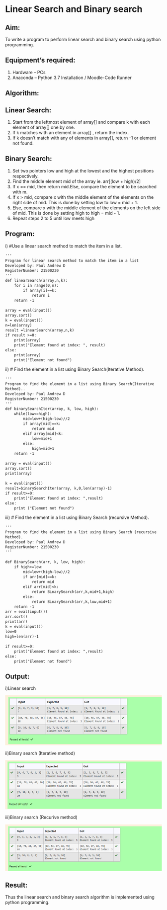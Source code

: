 # Linear Search and Binary search
## Aim:
To write a program to perform linear search and binary search using python programming.
## Equipment’s required:
1.	Hardware – PCs
2.	Anaconda – Python 3.7 Installation / Moodle-Code Runner
## Algorithm:
## Linear Search:
1.	Start from the leftmost element of array[] and compare k with each element of array[] one by one.
2.	If k matches with an element in array[] , return the index.
3.	If k doesn’t match with any of elements in array[], return -1 or element not found.
## Binary Search:
1.	Set two pointers low and high at the lowest and the highest positions respectively.
2.	Find the middle element mid of the array ie. arr[(low + high)/2]
3.	If x == mid, then return mid.Else, compare the element to be searched with m.
4.	If x > mid, compare x with the middle element of the elements on the right side of mid. This is done by setting low to low = mid + 1.
5.	Else, compare x with the middle element of the elements on the left side of mid. This is done by setting high to high = mid - 1.
6.	Repeat steps 2 to 5 until low meets high
## Program:
i)	#Use a linear search method to match the item in a list.
```
''' 
Program for linear search method to match the item in a list
Developed by: Paul Andrew D
RegisterNumber: 21500230
'''
def linearSearch(array,n,k):
    for i in range(0,n):
        if array[i]==k:
            return i
    return -1
            
array = eval(input())
array.sort()
k = eval(input()) 
n=len(array)
result =linearSearch(array,n,k)
if result >=0:
    print(array)
    print("Element found at index: ", result)
else:
    print(array)
    print("Element not found")
```
ii)	# Find the element in a list using Binary Search(Iterative Method).
```
''' 
Program to find the element in a list using Binary Search(Iterative Method)..
Developed by: Paul Andrew D
RegisterNumber: 21500230
'''
def binarySearchIter(array, k, low, high):
    while(low<=high):
        mid=low+(high-low)//2
        if array[mid]==k:
            return mid
        elif array[mid]<k:
            low=mid+1
        else:
            high=mid+1
    return -1

array = eval(input())
array.sort()
print(array)

k = eval(input()) 
result=binarySearchIter(array, k,0,len(array)-1)
if result>=0:
    print("Element found at index: ",result)
else:
    print ("Element not found")
```
iii)	# Find the element in a list using Binary Search (recursive Method).
```
''' 
Program to find the element in a list using Binary Search (recursive Method).
Developed by: Paul Andrew D
RegisterNumber: 21500230
'''

def BinarySearch(arr, k, low, high):
    if high>=low:
        mid=low+(high-low)//2
        if arr[mid]==k:
            return mid
        elif arr[mid]<k:
            return BinarySearch(arr,k,mid+1,high)
        else:
            return BinarySearch(arr,k,low,mid+1)
    return -1
arr = eval(input())
arr.sort()
print(arr)
k = eval(input()) 
low=0
high=len(arr)-1

if result>=0:
    print("Element found at index: ",result)
else:
    print("Element not found")
```
## Output:
i)Linear search

![output](./output1.png)

ii)Binary search (Iterative method)

![output](./output2.png)

iii)Binary search (Recurive method)

![output](./output3.png)



## Result:
Thus the linear search and binary search algorithm is implemented using python programming.